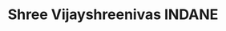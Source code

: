 ---
title: "Shree Vijayshreenivas INDANE"
url: /mysuru/shree-vijayshreenivas-indane/
shop: Allgemein
---